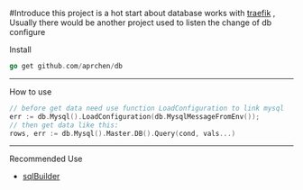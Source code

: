#Introduce 
this project is a hot start about database works with [traefik](https://github.com/containous/traefik) , Usually there would be another project used to listen the change of db configure

Install
```go
go get github.com/aprchen/db

```
---
How to use
```go
// before get data need use function LoadConfiguration to link mysql
err := db.Mysql().LoadConfiguration(db.MysqlMessageFromEnv());
// then get data like this:
rows, err := db.Mysql().Master.DB().Query(cond, vals...)
```
---
Recommended Use
- [sqlBuilder](https://github.com/didi/gendry.git) 

